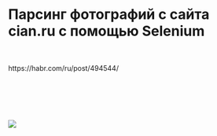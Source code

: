 <h1>Парсинг фотографий с сайта cian.ru с помощью Selenium</h1>
<p>&nbsp;</p>
<p>https://habr.com/ru/post/494544/</b></p>


<br/><br/>
---
[![](https://habrastorage.org/webt/gz/gc/i6/gzgci6pivvdnk-gmj-kepml5q9y.gif)](https://yoomoney.ru/to/4100117863420642)
